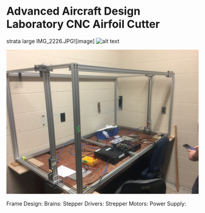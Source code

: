 # Advanced Aircraft Design Laboratory CNC Airfoil Cutter


strata large IMG_2226.JPG![image]
![alt text](https://github.com/[username]/[reponame]/blob/[branch]/IMG_2226.JPG?raw=true)

![What is this](IMG_2226.JPG)

Frame Design:
Brains:
Stepper Drivers:
Strepper Motors:
Power Supply: 


